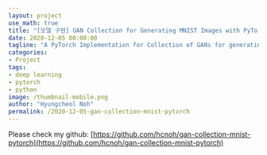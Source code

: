 ```yaml
---
layout: project
use_math: true
title: "[모델 구현] GAN Collection for Generating MNIST Images with PyTorch"
date: 2020-12-05 00:00:00
tagline: "A PyTorch Implementation for Collection of GANs for generating MNIST"
categories:
- Project
tags:
- deep learning
- pytorch
- python
image: /thumbnail-mobile.png
author: "Hyungcheol Noh"
permalink: /2020-12-05-gan-collection-mnist-pytorch
---
```


Please check my github: [https://github.com/hcnoh/gan-collection-mnist-pytorch](https://github.com/hcnoh/gan-collection-mnist-pytorch)